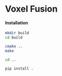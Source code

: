 # Voxel Fusion

#### Installation
```bash
mkdir build 
cd build 

cmake .. 
make 

cd ..

pip install .
```
